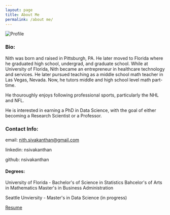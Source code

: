 ```yaml
---
layout: page
title: About Me
permalink: /about me/
---
```


![Profile](https://avatars.githubusercontent.com/u/98194835?s=400&u=9a19f420266d25a7ed03e340cdc75a11b14267c5&v=4 'Profile')

### Bio:

Nith was born and raised in Pittsburgh, PA. He later moved to Florida where he graduated high school, undergrad, and graduate school. While at University of Florida, Nith became an entrepreneur in healthcare technology and services. He later pursued teaching as a middle school math teacher in Las Vegas, Nevada. Now, he tutors middle and high school level math part-time.

He thouroughly enjoys following professional sports, particularly the NHL and NFL. 

He is interested in earning a PhD in Data Science, with the goal of either becoming a Research Scientist or a Professor.

### Contact Info:
email: nith.sivakanthan@gmail.com

linkedin: nsivakanthan

github: nsivakanthan

#### Degrees:
University of Florida -
Bachelor's of Science in Statistics
Bahcelor's of Arts in Mathematics
Master's in Business Administration

Seattle Unviersity -
Master's in Data Science (in progress)

[Resume](https://nsivakanthan.github.io/Resume.html)


